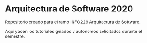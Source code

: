 # Arquitectura de Software 2020

Repositorio creado para el ramo INFO229 Arquitectura de Software.

Aqui yacen los tutoriales guiados y autonomos solicitados durante el semestre.